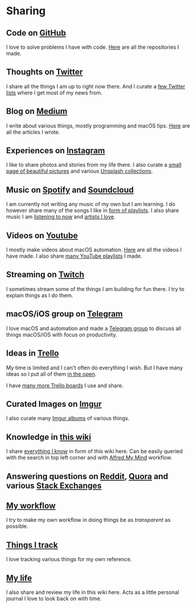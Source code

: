 # Sharing
## Code on [GitHub](https://github.com/nikitavoloboev)
I love to solve problems I have with code. [Here](my-github.md) are all the repositories I made.

## Thoughts on [Twitter](https://twitter.com/nikitavoloboev)
I share all the things I am up to right now there. And I curate a [few Twitter lists](https://twitter.com/nikitavoloboev/lists) where I get most of my news from.

## Blog on [Medium](https://medium.com/@NikitaVoloboev)
I write about various things, mostly programming and macOS tips. [Here](my-articles.md) are all the articles I wrote.

## Experiences on [Instagram](https://www.instagram.com/nikitavoloboev/)
I like to share photos and stories from my life there. I also curate a [small page of beautiful pictures](https://www.instagram.com/niikivi/) and various [Unsplash collections](https://unsplash.com/@nikitavoloboev/collections).

## Music on [Spotify](https://open.spotify.com/user/nikitavoloboev) and [Soundcloud](https://soundcloud.com/nikitavoloboev)
I am currently not writing any music of my own but I am learning. I do however share many of the songs I like in [form of playlists](../music/music-playlists.md). I also share music I am [listening to now](https://www.last.fm/user/playfullyExist) and [artists I love](../music/music-artists.md).

## Videos on [Youtube](https://www.youtube.com/channel/UCEKqrUfr_FMKIO9XSJS4vDw)
I mostly make videos about macOS automation. [Here](my-youtube.md) are all the videos I have made. I also share [many YouTube playlists](https://www.youtube.com/channel/UCEKqrUfr_FMKIO9XSJS4vDw/playlists?view_as=subscriber) I made.

## Streaming on [Twitch](https://www.twitch.tv/nikitavoloboev)
I sometimes stream some of the things I am building for fun there. I try to explain things as I do them.

## macOS/iOS group on [Telegram](https://t.me/macOSautomation)
I love macOS and automation and made a [Telegram group](https://t.me/macOSautomation) to discuss all things macOS/iOS with focus on productivity.

## Ideas in [Trello](https://trello.com/b/alB1ryRP)
My time is limited and I can't often do everything I wish. But I have many ideas so I put all of them [in the open](https://trello.com/b/alB1ryRP).

I have [many more Trello boards](my-trello.md) I use and share.

## Curated Images on [Imgur](https://niikivi.imgur.com)
I also curate many [Imgur albums](https://niikivi.imgur.com) of various things.

## Knowledge in [this wiki](../README.md)
I share [everything I know](everything-I-know.md) in form of this wiki here. Can be easily queried with the search in top left corner and with [Alfred My Mind](https://github.com/nikitavoloboev/alfred-my-mind) workflow.

## Answering questions on [Reddit](https://www.reddit.com/user/nikivi/), [Quora](https://www.quora.com/profile/Nikita-Voloboev) and various [Stack Exchanges](https://stackoverflow.com/users/3067664/nikita-voloboev?tab=profile)

## [My workflow](my-workflow.md)
I try to make my own workflow in doing things be as _transparent_ as possible.

## [Things I track](tracking.md)
I love tracking various things for my own reference.

## [My life](../looking-back/looking-back.md)
I also share and review my life in this wiki here. Acts as a little personal journal I love to look back on with time.